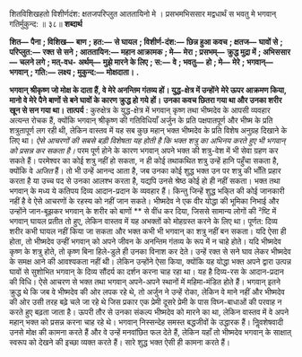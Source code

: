  

शितविशिखहतो विशीर्णदंश: क्षतजपरिप्लुत आततायिनो मे । प्रसभमभिससार मद्वधार्थं स भवतु मे भगवान् गतिर्मुकुन्द: ॥ ३८॥ **शब्दार्थ** 

**शित—** **पैना** **; विशिख—** **बाण** **; हत:—** **से घायल** **; विशीर्ण-दंश:—** **छिन्न हुआ कवच** **; क्षतज—** **घावों से** **; परिप्लुत:—** **रक्त** **से सने** **; आततायिन:—** **महान आक्रामक** **; मे—** **मेरा** **; प्रसभम्—** **क्रुद्ध मुद्रा में** **; अभिससार—** **चलने लगे** **; मत्-वध-** **अर्थम्—** **मुझे मारने के लिए** **; स:—** **वे** **; भवतु—** **हो** **; मे—** **मेरे** **; भगवान्—** **भगवान्** **; गति:—** **लक्ष्य** **; मुकुन्द:—** **मोक्षदाता।** **.** 

**भगवान् श्रीकृष्ण जो मोक्ष के दाता हैं, वे मेरे अनन्तिम गंतव्य हों। युद्ध-क्षेत्र में उन्होंने** **मेरे ऊपर आक्रमण किया, मानो वे मेरे पैने बाणों से बने घावों के कारण क्रुद्ध हो गये हों।** **उनका कवच छितरा गया था और उनका शरीर खून से सन गया था।** **तात्पर्य** : कुरुक्षेत्र के युद्ध-क्षेत्र में भगवान् कृष्ण तथा भीष्मदेव के आपसी व्यवहार अत्यन्त रोचक हैं, क्योंकि भगवान् श्रीकृष्ण की गतिविधियाँ अर्जुन के प्रति पक्षपातपूर्ण और भीष्म के प्रति शत्रुतापूर्ण लग रही थी, लेकिन वास्तव में यह सब कुछ महान् भक्त भीष्मदेव के प्रति विशेष अनुग्रह दिखाने के लिए था। *ऐसे आचरणों की सबसे बड़ी विशेषता यह होती है कि भक्त शत्रु* *का अभिनय करते हुए भी भगवान् को प्रसन्न कर सकता है।* परम पूर्ण होने के कारण भगवान् अपने भक्त की शत्रु-वेश में भी सेवा ग्रहण कर सकते हैं। परमेश्वर का कोई शत्रु नहीं हो सकता, न ही कोई तथाकथित शत्रु उन्हें हानि पहुँचा सकता है, क्योंकि वे *अजित* हैं। तो भी उन्हें आनन्द आता है, जब उनका कोई शुद्ध भक्त उन पर शत्रु की भाँति प्रहार करता है या उच्च पद से उनका आलश्भ करता है, यद्यपि उनसे श्रेष्ठ कोई हो ही नहीं सकता। भक्त तथा भगवान् के मध्य ये कतिपय दिव्य आदान-प्रदान के व्यवहार हैं। किन्तु जिन्हें शुद्ध भकि्त की कोई जानकारी नहीं है वे ऐसे आचरणों के रहस्य को नहीं जान सकते। भीष्मदेव ने एक वीर योद्धा की भूमिका निभाई और उन्होंने जान-बूझकर भगवान् के शरीर को बाणों ** से वींध कर दिया, जिससे सामान्य लोगों की ²ष्टि में भगवान् घायल प्रतीत तो हुए, लेकिन वास्तव में यह अभक्तों को मोहग्रस्त करने के लिए था। पूर्णत: दिव्य शरीर कभी घायल नहीं किया जा सकता और भक्त कभी भी भगवान् का शत्रु नहीं बन सकता। यदि ऐसा ही होता, तो भीष्मदेव उन्हीं भगवान् को अपने जीवन के अनन्तिम गंतव्य के रूप में न चाहे होते। यदि भीष्मदेव कृष्ण के शत्रु होते, तो कृष्ण बिना हिले-डुले ही उनका विनाश कर देते। उन्हें रक्त से सने घाव लेकर भीष्मदेव के समक्ष आने की आवश्यकता नहीं थी। लेकिन उन्होंने ऐसा किया, क्योंकि यह योद्धा भक्त अपने द्वारा उत्पन्न घावों से सुशोभित भगवान् के दिव्य सौंदर्य का दर्शन करना चाह रहा था। यह है दिव्य-रस के आदान-प्रदान की विधि। ऐसे आचरण से भक्त तथा भगवान् अपने-अपने स्थानों में महिमा-मंडित होते हैं। भगवान् इतने क्रुद्ध थे कि जब वे भीष्मदेव की ओर लपक रहे थे, तो अर्जुन ने उन्हें रोका, लेकिन वे माने नहीं और भीष्मदेव की ओर उसी तरह बढ़े चले जा रहे थे जिस प्रकार एक प्रेमी दूसरे प्रेमी के पास विघ्न-बाधाओं की परवाह न करते हुए बढ़ता जाता है। ऊपरी तौर से उनका संकल्प भीष्मदेव को मारने का था, लेकिन वास्तव में वे अपने महान् भक्त को प्रसन्न करना चाह रहे थे। भगवान् निस्सन्देह समस्त बद्धजीवों के उद्धारक हैं। निॢवशेषवादी उनसे मोक्ष की कामना करते हैं और वे उन्हें मनवांछित फल देते हैं, लेकिन यहाँ तो भीष्मदेव भगवान् के साक्षात् स्वरूप को देखने की इच्छा व्यक्त करते हैं। सारे शुद्ध भक्त ऐसी ही कामना करते हैं। 